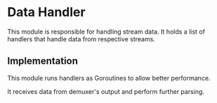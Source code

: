 # Data Handler

This module is responsible for handling stream data. It holds a list of handlers that handle data from respective streams.

## Implementation

This module runs handlers as Goroutines to allow better performance.

It receives data from demuxer's output and perform further parsing.